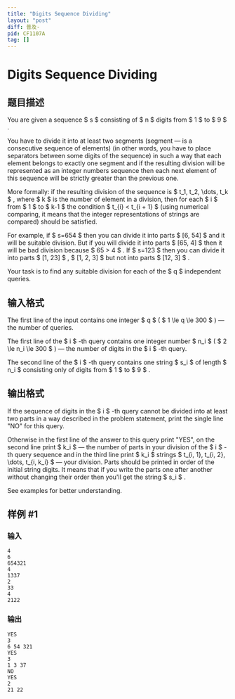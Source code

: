 ```yaml
---
title: "Digits Sequence Dividing"
layout: "post"
diff: 普及-
pid: CF1107A
tag: []
---
```


# Digits Sequence Dividing

## 题目描述

You are given a sequence $ s $ consisting of $ n $ digits from $ 1 $ to $ 9 $ .

You have to divide it into at least two segments (segment — is a consecutive sequence of elements) (in other words, you have to place separators between some digits of the sequence) in such a way that each element belongs to exactly one segment and if the resulting division will be represented as an integer numbers sequence then each next element of this sequence will be strictly greater than the previous one.

More formally: if the resulting division of the sequence is $ t_1, t_2, \dots, t_k $ , where $ k $ is the number of element in a division, then for each $ i $ from $ 1 $ to $ k-1 $ the condition $ t_{i} < t_{i + 1} $ (using numerical comparing, it means that the integer representations of strings are compared) should be satisfied.

For example, if $ s=654 $ then you can divide it into parts $ [6, 54] $ and it will be suitable division. But if you will divide it into parts $ [65, 4] $ then it will be bad division because $ 65 > 4 $ . If $ s=123 $ then you can divide it into parts $ [1, 23] $ , $ [1, 2, 3] $ but not into parts $ [12, 3] $ .

Your task is to find any suitable division for each of the $ q $ independent queries.

## 输入格式

The first line of the input contains one integer $ q $ ( $ 1 \le q \le 300 $ ) — the number of queries.

The first line of the $ i $ -th query contains one integer number $ n_i $ ( $ 2 \le n_i \le 300 $ ) — the number of digits in the $ i $ -th query.

The second line of the $ i $ -th query contains one string $ s_i $ of length $ n_i $ consisting only of digits from $ 1 $ to $ 9 $ .

## 输出格式

If the sequence of digits in the $ i $ -th query cannot be divided into at least two parts in a way described in the problem statement, print the single line "NO" for this query.

Otherwise in the first line of the answer to this query print "YES", on the second line print $ k_i $ — the number of parts in your division of the $ i $ -th query sequence and in the third line print $ k_i $ strings $ t_{i, 1}, t_{i, 2}, \dots, t_{i, k_i} $ — your division. Parts should be printed in order of the initial string digits. It means that if you write the parts one after another without changing their order then you'll get the string $ s_i $ .

See examples for better understanding.

## 样例 #1

### 输入

```
4
6
654321
4
1337
2
33
4
2122

```

### 输出

```
YES
3
6 54 321
YES
3
1 3 37
NO
YES
2
21 22

```

